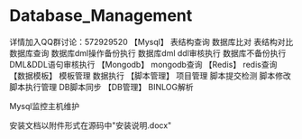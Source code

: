 
# Database_Management
详情加入QQ群讨论：572929520
【Mysql】
表结构查询
数据库比对
表结构对比
数据库查询
数据库dml操作备份执行
数据库dml ddl审核执行
数据库不备份执行
DML&DDL语句审核执行
【Mongodb】
mongodb查询
【Redis】
redis查询
【数据模板】
模板管理
数据执行
【脚本管理】
项目管理
脚本提交检测
脚本修改
脚本执行管理
DB脚本同步
【DB管理】
BINLOG解析

Mysql监控主机维护


安装文档以附件形式在源码中"安装说明.docx"
